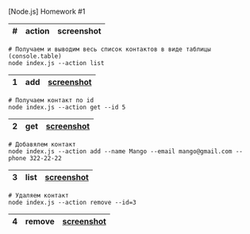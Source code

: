 [Node.js] Homework #1

| #   | action | screenshot |
| --- | ------ | ---------- |

```shell
# Получаем и выводим весь список контактов в виде таблицы (console.table)
node index.js --action list
```

| 1   | add | [screenshot]() |
| --- | --- | -------------- |

```shell
# Получаем контакт по id
node index.js --action get --id 5
```

| 2   | get | [screenshot]() |
| --- | --- | -------------- |

```shell
# Добавялем контакт
node index.js --action add --name Mango --email mango@gmail.com --phone 322-22-22
```

| 3   | list | [screenshot]() |
| --- | ---- | -------------- |

```shell
# Удаляем контакт
node index.js --action remove --id=3
```

| 4   | remove | [screenshot]() |
| --- | ------ | -------------- |
